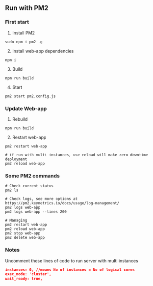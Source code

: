 ## Run with PM2

### First start

1. Install PM2

```shell
sudo npm i pm2 -g
```

2. Install web-app dependencies

```shell
npm i
```

3. Build

```shell
npm run build
```

4. Start

```shell
pm2 start pm2.config.js
```

### Update Web-app

1. Rebuild

```shell
npm run build
```

2. Restart web-app

```shell
pm2 restart web-app

# if run with multi instances, use reload will make zero downtime deployment
pm2 reload web-app
```

### Some PM2 commands

```shell
# Check current status
pm2 ls

# Check logs, see more options at https://pm2.keymetrics.io/docs/usage/log-management/
pm2 logs web-app
pm2 logs web-app --lines 200

# Managing
pm2 restart web-app
pm2 reload web-app
pm2 stop web-app
pm2 delete web-app
```

### Notes

Uncomment these lines of code to run server with multi instances

```json
instances: 0, //means No of instances = No of logical cores
exec_mode: 'cluster',
wait_ready: true,
```
